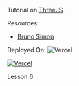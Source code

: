 Tutorial on [ThreeJS](https://threejs.org/)

Resources:
- [Bruno Simon](https://threejs-journey.xyz/)

Deployed On:
<img alt="Vercel" src="https://img.shields.io/badge/vercel-%23000000.svg?style=for-the-badge&logo=vercel&logoColor=white"/>

<a href="https://tf-3js-test.vercel.app/"><img alt="Vercel" src="https://img.shields.io/badge/vercel-%23000000.svg?style=for-the-badge&logo=vercel&logoColor=white"/></a>

Lesson 6